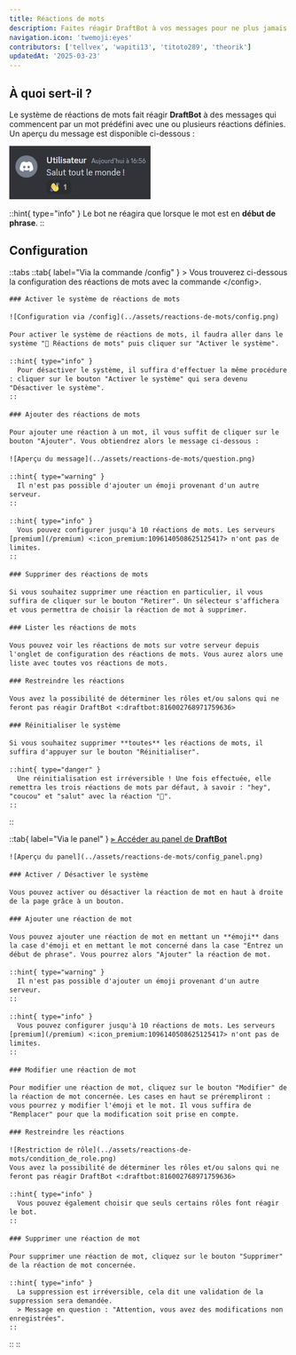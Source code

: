```yaml
---
title: Réactions de mots
description: Faites réagir DraftBot à vos messages pour ne plus jamais vous sentir seul.
navigation.icon: 'twemoji:eyes'
contributors: ['tellvex', 'wapiti13', 'titoto289', 'theorik']
updatedAt: '2025-03-23'
---
```


## À quoi sert-il ?

Le système de réactions de mots fait réagir **DraftBot** à des messages qui commencent par un mot prédéfini avec une ou plusieurs réactions définies. Un aperçu du message est disponible ci-dessous :

![Aperçu du système](../assets/reactions-de-mots/view_wordreact.jpg)

::hint{ type="info" }
  Le bot ne réagira que lorsque le mot est en **début de phrase**.
::

## Configuration

::tabs
  ::tab{ label="Via la commande /config" }
    > Vous trouverez ci-dessous la configuration des réactions de mots avec la commande \</config>.

    ### Activer le système de réactions de mots

    ![Configuration via /config](../assets/reactions-de-mots/config.png)

    Pour activer le système de réactions de mots, il faudra aller dans le système "👀 Réactions de mots" puis cliquer sur "Activer le système".

    ::hint{ type="info" }
      Pour désactiver le système, il suffira d'effectuer la même procédure : cliquer sur le bouton "Activer le système" qui sera devenu "Désactiver le système".
    ::

    ### Ajouter des réactions de mots

    Pour ajouter une réaction à un mot, il vous suffit de cliquer sur le bouton "Ajouter". Vous obtiendrez alors le message ci-dessous :

    ![Aperçu du message](../assets/reactions-de-mots/question.png)

    ::hint{ type="warning" }
      Il n'est pas possible d'ajouter un émoji provenant d'un autre serveur.
    ::

    ::hint{ type="info" }
      Vous pouvez configurer jusqu'à 10 réactions de mots. Les serveurs [premium](/premium) <:icon_premium:1096140508625125417> n'ont pas de limites.
    ::

    ### Supprimer des réactions de mots

    Si vous souhaitez supprimer une réaction en particulier, il vous suffira de cliquer sur le bouton "Retirer". Un sélecteur s'affichera et vous permettra de choisir la réaction de mot à supprimer.

    ### Lister les réactions de mots

    Vous pouvez voir les réactions de mots sur votre serveur depuis l'onglet de configuration des réactions de mots. Vous aurez alors une liste avec toutes vos réactions de mots.

    ### Restreindre les réactions

    Vous avez la possibilité de déterminer les rôles et/ou salons qui ne feront pas réagir DraftBot <:draftbot:816002768971759636>

    ### Réinitialiser le système

    Si vous souhaitez supprimer **toutes** les réactions de mots, il suffira d'appuyer sur le bouton "Réinitialiser".

    ::hint{ type="danger" }
      Une réinitialisation est irréversible ! Une fois effectuée, elle remettra les trois réactions de mots par défaut, à savoir : "hey", "coucou" et "salut" avec la réaction "👋".
    ::
  ::

  ::tab{ label="Via le panel" }
    [⫸ Accéder au panel de **DraftBot**](/dashboard/first/words-reactions)

    ![Aperçu du panel](../assets/reactions-de-mots/config_panel.png)

    ### Activer / Désactiver le système

    Vous pouvez activer ou désactiver la réaction de mot en haut à droite de la page grâce à un bouton.

    ### Ajouter une réaction de mot

    Vous pouvez ajouter une réaction de mot en mettant un **émoji** dans la case d'émoji et en mettant le mot concerné dans la case "Entrez un début de phrase". Vous pourrez alors "Ajouter" la réaction de mot.

    ::hint{ type="warning" }
      Il n'est pas possible d'ajouter un émoji provenant d'un autre serveur.
    ::

    ::hint{ type="info" }
      Vous pouvez configurer jusqu'à 10 réactions de mots. Les serveurs [premium](/premium) <:icon_premium:1096140508625125417> n'ont pas de limites.
    ::

    ### Modifier une réaction de mot

    Pour modifier une réaction de mot, cliquez sur le bouton "Modifier" de la réaction de mot concernée. Les cases en haut se prérempliront : vous pourrez y modifier l'émoji et le mot. Il vous suffira de "Remplacer" pour que la modification soit prise en compte.

    ### Restreindre les réactions

    ![Restriction de rôle](../assets/reactions-de-mots/condition_de_role.png)
    Vous avez la possibilité de déterminer les rôles et/ou salons qui ne feront pas réagir DraftBot <:draftbot:816002768971759636>

    ::hint{ type="info" }
      Vous pouvez également choisir que seuls certains rôles font réagir le bot.
    ::

    ### Supprimer une réaction de mot

    Pour supprimer une réaction de mot, cliquez sur le bouton "Supprimer" de la réaction de mot concernée.

    ::hint{ type="info" }
      La suppression est irréversible, cela dit une validation de la suppression sera demandée.
      > Message en question : "Attention, vous avez des modifications non enregistrées".
    ::
  ::
::


